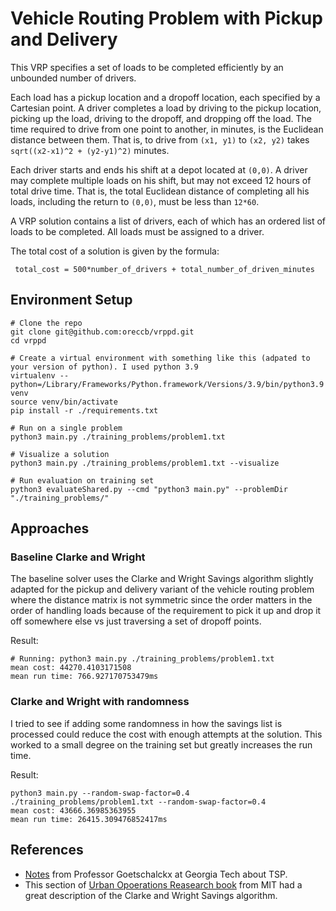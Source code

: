 # Vehicle Routing Problem with Pickup and Delivery




This VRP specifies a set of loads to be completed efficiently by an unbounded number of drivers.

Each load has a pickup location and a dropoff location, each specified by a Cartesian point. A driver completes a load by driving to the pickup location, picking up the load, driving to the dropoff, and dropping off the load. The time required to drive from one point to another, in minutes, is the Euclidean distance between them. That is, to drive from `(x1, y1)` to `(x2, y2)` takes `sqrt((x2-x1)^2 + (y2-y1)^2)` minutes.

Each driver starts and ends his shift at a depot located at `(0,0)`. A driver may complete multiple loads on his shift, but may not exceed 12 hours of total drive time. That is, the total Euclidean distance of completing all his loads, including the return to `(0,0)`, must be less than `12*60`.

A VRP solution contains a list of drivers, each of which has an ordered list of loads to be completed. All loads must be assigned to a driver.

The total cost of a solution is given by the formula:

	 total_cost = 500*number_of_drivers + total_number_of_driven_minutes 

## Environment Setup

```commandline
# Clone the repo
git clone git@github.com:oreccb/vrppd.git
cd vrppd

# Create a virtual environment with something like this (adpated to your version of python). I used python 3.9
virtualenv --python=/Library/Frameworks/Python.framework/Versions/3.9/bin/python3.9 venv
source venv/bin/activate
pip install -r ./requirements.txt

# Run on a single problem
python3 main.py ./training_problems/problem1.txt

# Visualize a solution
python3 main.py ./training_problems/problem1.txt --visualize

# Run evaluation on training set
python3 evaluateShared.py --cmd "python3 main.py" --problemDir "./training_problems/"
```

## Approaches

### Baseline Clarke and Wright
The baseline solver uses the Clarke and Wright Savings algorithm slightly adapted for the pickup and delivery variant of the vehicle routing problem where the distance matrix is not symmetric since the order matters in the order of handling loads because of the requirement to pick it up and drop it off somewhere else vs just traversing a set of dropoff points.

Result:
```
# Running: python3 main.py ./training_problems/problem1.txt
mean cost: 44270.4103171508
mean run time: 766.927170753479ms
```

### Clarke and Wright with randomness

I tried to see if adding some randomness in how the savings list is processed could reduce the cost with enough attempts at the solution. This worked to a small degree on the training set but greatly increases the run time. 

Result:
```
python3 main.py --random-swap-factor=0.4 ./training_problems/problem1.txt --random-swap-factor=0.4 
mean cost: 43666.36985363955
mean run time: 26415.309476852417ms
```

## References

- [Notes](https://www2.isye.gatech.edu/~mgoetsch/cali/VEHICLE/TSP/TSP007__.HTM) from Professor Goetschalckx at Georgia Tech about TSP.
- This section of [Urban Opoerations Reasearch book](https://web.mit.edu/urban_or_book/www/book/chapter6/6.4.12.html) from MIT had a great description of the Clarke and Wright Savings algorithm.



